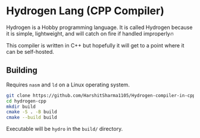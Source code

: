 # Hydrogen Lang (CPP Compiler)

Hydrogen is a Hobby programming language. It is called Hydrogen because it is simple, lightweight, and will catch on
fire if handled improperly🔥

This compiler is written in C++ but hopefully it will get to a point where it can be self-hosted.

## Building

Requires `nasm` and `ld` on a Linux operating system.

```bash
git clone https://github.com/HarshitSharma1105/Hydrogen-compiler-in-cpp.git
cd hydrogen-cpp
mkdir build
cmake -S . -B build
cmake --build build
```

Executable will be `hydro` in the `build/` directory.


